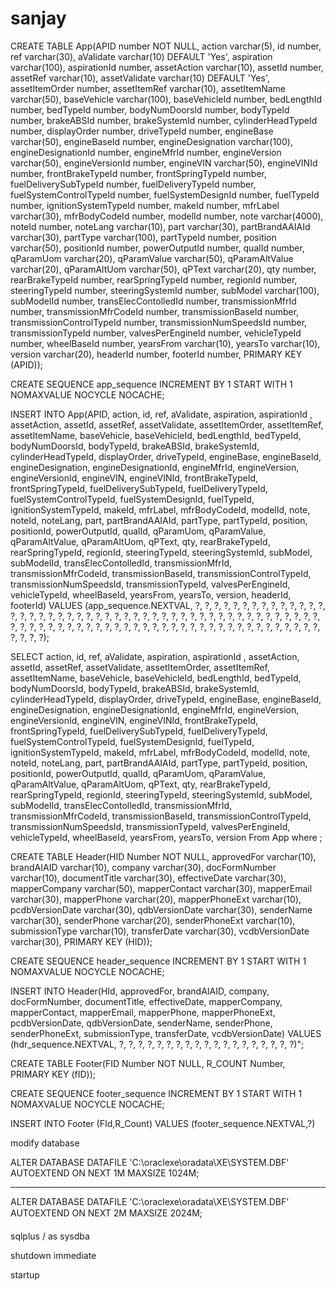 # sanjay

CREATE TABLE App(APID number NOT NULL, action varchar(5), id number, ref varchar(30), aValidate varchar(10) DEFAULT 'Yes', aspiration varchar(100), aspirationId number, assetAction varchar(10),  assetId number, assetRef varchar(10), assetValidate varchar(10) DEFAULT 'Yes', assetItemOrder number, assetItemRef varchar(10), assetItemName varchar(50), baseVehicle varchar(100), baseVehicleId number, bedLengthId number, bedTypeId number, bodyNumDoorsId number, bodyTypeId number, brakeABSId number, brakeSystemId number, cylinderHeadTypeId number, displayOrder number, driveTypeId number, engineBase varchar(50), engineBaseId number, engineDesignation varchar(100), engineDesignationId number, engineMfrId number, engineVersion varchar(50), engineVersionId number, engineVIN varchar(50), engineVINId number, frontBrakeTypeId number, frontSpringTypeId number, fuelDeliverySubTypeId number, fuelDeliveryTypeId number, fuelSystemControlTypeId number, fuelSystemDesignId number, fuelTypeId number, ignitionSystemTypeId number, makeId number, mfrLabel varchar(30), mfrBodyCodeId number, modelId number, note varchar(4000), noteId number, noteLang varchar(10), part varchar(30), partBrandAAIAId varchar(30), partType varchar(100), partTypeId number, position varchar(50), positionId number, powerOutputId number, qualId number, qParamUom varchar(20), qParamValue varchar(50), qParamAltValue varchar(20), qParamAltUom varchar(50), qPText varchar(20), qty number, rearBrakeTypeId number, rearSpringTypeId number, regionId number, steeringTypeId number, steeringSystemId number, subModel varchar(100), subModelId number, transElecContolledId number, transmissionMfrId number, transmissionMfrCodeId number, transmissionBaseId number, transmissionControlTypeId number, transmissionNumSpeedsId number, transmissionTypeId number, valvesPerEngineId number, vehicleTypeId number, wheelBaseId number, yearsFrom varchar(10), yearsTo varchar(10), version varchar(20), headerId number, footerId number, PRIMARY KEY (APID));

CREATE SEQUENCE app_sequence INCREMENT BY 1 START WITH 1 NOMAXVALUE NOCYCLE NOCACHE;

INSERT INTO App(APID, action, id, ref, aValidate, aspiration, aspirationId , assetAction, assetId, assetRef, assetValidate, assetItemOrder, assetItemRef, assetItemName, baseVehicle, baseVehicleId, bedLengthId, bedTypeId, bodyNumDoorsId, bodyTypeId, brakeABSId, brakeSystemId, cylinderHeadTypeId, displayOrder, driveTypeId, engineBase, engineBaseId, engineDesignation, engineDesignationId, engineMfrId, engineVersion, engineVersionId, engineVIN, engineVINId, frontBrakeTypeId, frontSpringTypeId, fuelDeliverySubTypeId, fuelDeliveryTypeId, fuelSystemControlTypeId, fuelSystemDesignId, fuelTypeId, ignitionSystemTypeId, makeId, mfrLabel, mfrBodyCodeId, modelId, note, noteId, noteLang, part, partBrandAAIAId, partType, partTypeId, position, positionId, powerOutputId, qualId, qParamUom, qParamValue, qParamAltValue, qParamAltUom, qPText, qty, rearBrakeTypeId, rearSpringTypeId, regionId, steeringTypeId, steeringSystemId, subModel, subModelId, transElecContolledId, transmissionMfrId, transmissionMfrCodeId, transmissionBaseId, transmissionControlTypeId, transmissionNumSpeedsId, transmissionTypeId, valvesPerEngineId, vehicleTypeId, wheelBaseId, yearsFrom, yearsTo, version, headerId, footerId) VALUES (app_sequence.NEXTVAL, ?, ?, ?, ?, ?, ?, ?, ?, ?, ?, ?, ?, ?, ?, ?, ?, ?, ?, ?, ?, ?, ?, ?, ?, ?, ?, ?, ?, ?, ?, ?, ?, ?, ?, ?, ?, ?, ?, ?, ?, ?, ?, ?, ?, ?, ?, ?, ?, ?, ?, ?, ?, ?, ?, ?, ?, ?, ?, ?, ?, ?, ?, ?, ?, ?, ?, ?, ?, ?, ?, ?, ?, ?, ?, ?, ?, ?, ?, ?, ?, ?, ?, ?, ?);

SELECT action, id, ref, aValidate, aspiration, aspirationId , assetAction, assetId, assetRef, assetValidate, assetItemOrder, assetItemRef, assetItemName, baseVehicle, baseVehicleId, bedLengthId, bedTypeId, bodyNumDoorsId, bodyTypeId, brakeABSId, brakeSystemId, cylinderHeadTypeId, displayOrder, driveTypeId, engineBase, engineBaseId, engineDesignation, engineDesignationId, engineMfrId, engineVersion, engineVersionId, engineVIN, engineVINId, frontBrakeTypeId, frontSpringTypeId, fuelDeliverySubTypeId, fuelDeliveryTypeId, fuelSystemControlTypeId, fuelSystemDesignId, fuelTypeId, ignitionSystemTypeId, makeId, mfrLabel, mfrBodyCodeId, modelId, note, noteId, noteLang, part, partBrandAAIAId, partType, partTypeId, position, positionId, powerOutputId, qualId, qParamUom, qParamValue, qParamAltValue, qParamAltUom, qPText, qty, rearBrakeTypeId, rearSpringTypeId, regionId, steeringTypeId, steeringSystemId, subModel, subModelId, transElecContolledId, transmissionMfrId, transmissionMfrCodeId, transmissionBaseId, transmissionControlTypeId, transmissionNumSpeedsId, transmissionTypeId, valvesPerEngineId, vehicleTypeId, wheelBaseId, yearsFrom, yearsTo, version From App where ;
		


CREATE TABLE Header(HID Number NOT NULL, approvedFor varchar(10), brandAIAID varchar(10), company varchar(30), docFormNumber varchar(10), documentTitle varchar(30), effectiveDate varchar(30),  mapperCompany varchar(50), mapperContact varchar(30), mapperEmail varchar(30), mapperPhone varchar(20), mapperPhoneExt varchar(10), pcdbVersionDate varchar(30), qdbVersionDate varchar(30), senderName varchar(30), senderPhone varchar(20), senderPhoneExt varchar(10), submissionType varchar(10), transferDate varchar(30), vcdbVersionDate varchar(30), PRIMARY KEY (HID)); 

CREATE SEQUENCE header_sequence INCREMENT BY 1 START WITH 1 NOMAXVALUE NOCYCLE NOCACHE;

INSERT INTO Header(HId, approvedFor, brandAIAID, company, docFormNumber, documentTitle, effectiveDate, mapperCompany, mapperContact, mapperEmail, mapperPhone, mapperPhoneExt, pcdbVersionDate, qdbVersionDate, senderName, senderPhone, senderPhoneExt, submissionType, transferDate, vcdbVersionDate) VALUES (hdr_sequence.NEXTVAL, ?, ?, ?, ?, ?, ?, ?, ?, ?, ?, ?, ?, ?, ?, ?, ?, ?, ?, ?)";

CREATE TABLE Footer(FID Number NOT NULL, R_COUNT Number, PRIMARY KEY (fID));

CREATE SEQUENCE footer_sequence INCREMENT BY 1 START WITH 1 NOMAXVALUE NOCYCLE NOCACHE;

INSERT INTO Footer (FId,R_Count) VALUES (footer_sequence.NEXTVAL,?)


modify database



ALTER DATABASE DATAFILE 'C:\oraclexe\oradata\XE\SYSTEM.DBF'
AUTOEXTEND ON NEXT 1M MAXSIZE 1024M;

-----------------------------------------------------------


ALTER DATABASE DATAFILE 'C:\oraclexe\oradata\XE\SYSTEM.DBF'
AUTOEXTEND ON NEXT 2M MAXSIZE 2024M;

sqlplus /  as sysdba

shutdown immediate

startup









